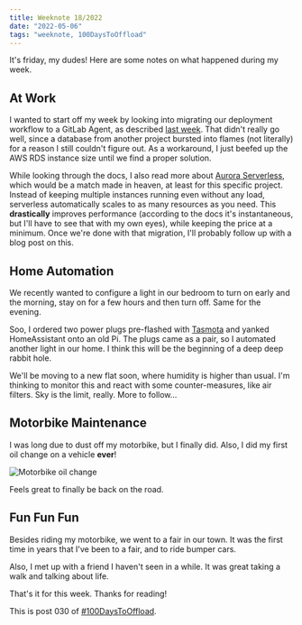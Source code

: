 ```yaml
---
title: Weeknote 18/2022
date: "2022-05-06"
tags: "weeknote, 100DaysToOffload"
---
```


It's friday, my dudes! Here are some notes on what happened during my week.

## At Work

I wanted to start off my week by looking into migrating our deployment workflow
to a GitLab Agent, as described [last week](/posts/2022-04-29-weeknote-17-2022).
That didn't really go well, since a database from another project bursted into
flames (not literally) for a reason I still couldn't figure out. As a
workaround, I just beefed up the AWS RDS instance size until we find a proper
solution.

While looking through the docs, I also read more about [Aurora
Serverless](https://aws.amazon.com/de/rds/aurora/serverless/), which would be a
match made in heaven, at least for this specific project. Instead of keeping
multiple instances running even without any load, serverless automatically
scales to as many resources as you need. This **drastically** improves
performance (according to the docs it's instantaneous, but I'll have to see that
with my own eyes), while keeping the price at a minimum. Once we're done with
that migration, I'll probably follow up with a blog post on this.

## Home Automation

We recently wanted to configure a light in our bedroom to turn on early and the
morning, stay on for a few hours and then turn off. Same for the evening.

Soo, I ordered two power plugs pre-flashed with
[Tasmota](https://tasmota.github.io/docs/) and yanked HomeAssistant onto an old
Pi. The plugs came as a pair, so I automated another light in our home. I think
this will be the beginning of a deep deep rabbit hole.

We'll be moving to a new flat soon, where humidity is higher than usual. I'm
thinking to monitor this and react with some counter-measures, like air filters.
Sky is the limit, really. More to follow...

## Motorbike Maintenance

I was long due to dust off my motorbike, but I finally did. Also, I did my first
oil change on a vehicle **ever**!

![Motorbike oil change](/assets/posts/2022-05-06-weeknote-18-2022/motorbike_oil_change.jpeg)

Feels great to finally be back on the road.

## Fun Fun Fun

Besides riding my motorbike, we went to a fair in our town. It was the first
time in years that I've been to a fair, and to ride bumper cars.

Also, I met up with a friend I haven't seen in a while. It was great taking a
walk and talking about life.

That's it for this week. Thanks for reading!

This is post 030 of [#100DaysToOffload](https://100daystooffload.com/).